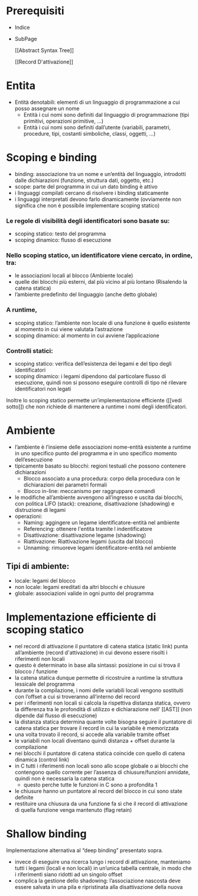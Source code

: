 # Prerequisiti

- Indice
- SubPage

    [[Abstract Syntax Tree]]

    [[Record D'attivazione]]


# Entita

- Entità denotabili: elementi di un linguaggio di
programmazione a cui posso assegnare un nome
    - Entità i cui nomi sono definiti dal linguaggio di
    programmazione (tipi primitivi, operazioni
    primitive, …)
    - Entità i cui nomi sono definiti dall’utente
    (variabili, parametri, procedure, tipi, costanti
    simboliche, classi, oggetti, …)

# Scoping e binding

- binding: associazione tra un nome e un’entità del linguaggio, introdotti
dalle dichiarazioni (funzione, struttura dati, oggetto, etc.)
- scope: parte del programma in cui un dato binding è attivo
- i linguaggi compilati cercano di risolvere i binding staticamente
- i linguaggi interpretati devono farlo dinamicamente (ovviamente non significa che non è possibile implementare scoping statico)

### Le regole di visibilità degli identificatori sono basate su:

- scoping statico: testo del programma
- scoping dinamico: flusso di esecuzione

### Nello scoping statico, un identificatore viene cercato, in ordine, tra:

- le associazioni locali al blocco (Ambiente locale)
- quelle dei blocchi più esterni, dal più vicino al più lontano (Risalendo la catena statica)
- l’ambiente predefinito del linguaggio (anche detto globale)

### A runtime,

- scoping statico: l’ambiente non locale di una funzione è quello esistente al
momento in cui viene valutata l’astrazione
- scoping dinamico: al momento in cui avviene l’applicazione

### Controlli statici:

- scoping statico: verifica dell’esistenza dei legami e del tipo degli identificatori
- scoping dinamico: i legami dipendono dal particolare flusso di esecuzione, quindi non si possono eseguire controlli di tipo né rilevare identificatori
non legati

Inoltre lo scoping statico permette un’implementazione efficiente ([[vedi sotto]]) che
non richiede di mantenere a runtime i nomi degli identificatori.

# Ambiente

- l’ambiente è l’insieme delle associazioni nome-entità esistente a runtime
in uno specifico punto del programma e in uno specifico momento
dell’esecuzione
- tipicamente basato su blocchi: regioni testuali che possono contenere
dichiarazioni
    - Blocco associato a una procedura: corpo della
    procedura con le dichiarazioni dei parametri formali
    - Blocco in-line: meccanismo per raggruppare
    comandi
- le modifiche all’ambiente avvengono all’ingresso e uscita dai blocchi, con
politica LIFO (stack): creazione, disattivazione (shadowing) e distruzione
di legami
- operazioni:
    - Naming: aggingere un legame identificatore-entità nel ambiente
    - Referencing: ottenere l'entita tramite l indentificatore
    - Disattivazione: disattivazione legame (shadowing)
    - Riattivazione: Riattivazione legami (uscita dal blocco)
    - Unnaming: rimuoreve legami identificatore-entità nel ambiente

## Tipi di ambiente:

- locale: legami del blocco
- non locale: legami ereditati da altri blocchi e chiusure
- globale: associazioni valide in ogni punto del programma

# Implementazione efficiente di scoping statico

- nel record di attivazione il puntatore di catena statica (static link) punta
all’ambiente (record d'attivazione) in cui devono essere risolti i riferimenti non locali
- questo è determinato in base alla sintassi: posizione in cui si trova il blocco
/ funzione
- la catena statica dunque permette di ricostruire a runtime la struttura
lessicale del programma
- durante la compilazione, i nomi delle variabili locali vengono sostituiti con
l’offset a cui si troveranno all’interno del record
- per i riferimenti non locali si calcola la rispettiva distanza statica, ovvero
la differenza tra le profondità di utilizzo e dichiarazione nell’ [[AST]] (non
dipende dal flusso di esecuzione)
- la distanza statica determina quante volte bisogna seguire il puntatore di
catena statica per trovare il record in cui la variabile è memorizzata
- una volta trovato il record, si accede alla variabile tramite offset
- le variabili non locali diventano quindi distanza + offset durante la compilazione
- nei blocchi il puntatore di catena statica coincide con quello di catena
dinamica (control link)
- in C tutti i riferimenti non locali sono allo scope globale o ai blocchi che
contengono quello corrente per l’assenza di chiusure/funzioni annidate,
quindi non è necessaria la catena statica
    - questo perche tutte le funzioni in C sono a profondita 1
- le chiusure hanno un puntatore al record del blocco in cui sono state definite
- restituire una chiusura da una funzione fa sì che il record di attivazione di
quella funzione venga mantenuto (flag retain)

# Shallow binding

Implementazione alternativa al “deep binding” presentato sopra.

- invece di eseguire una ricerca lungo i record di attivazione, manteniamo
tutti i legami (locali e non locali) in un’unica tabella centrale, in modo che
i riferimenti siano ridotti ad un singolo offset
- complica la gestione dello shadowing: l’associazione nascosta deve essere
salvata in una pila e ripristinata alla disattivazione della nuova

